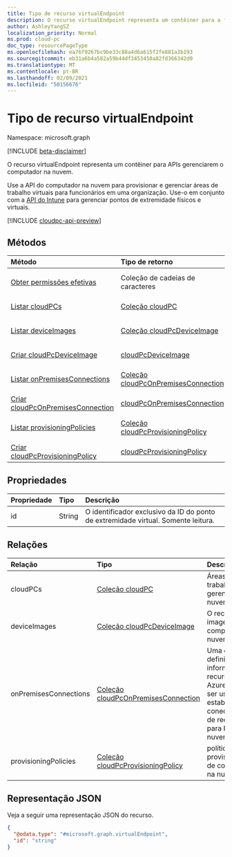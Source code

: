```yaml
---
title: Tipo de recurso virtualEndpoint
description: O recurso virtualEndpoint representa um contêiner para a funcionalidade de gerenciamento de computador na nuvem.
author: AshleyYangSZ
localization_priority: Normal
ms.prod: cloud-pc
doc_type: resourcePageType
ms.openlocfilehash: ea76f9267bc9be33c88a4d6a615f2fe881a3b193
ms.sourcegitcommit: eb31a6b4a582a59b44df3453450a82fd366342d0
ms.translationtype: MT
ms.contentlocale: pt-BR
ms.lasthandoff: 02/09/2021
ms.locfileid: "50156676"
---
```

# <a name="virtualendpoint-resource-type"></a>Tipo de recurso virtualEndpoint

Namespace: microsoft.graph

[!INCLUDE [beta-disclaimer](../../includes/beta-disclaimer.md)]

O recurso virtualEndpoint representa um contêiner para APIs gerenciarem o computador na nuvem.

Use a API do computador na nuvem para provisionar e gerenciar áreas de trabalho virtuais para funcionários em uma organização. Use-o em conjunto com a [API do Intune](../resources/intune-graph-overview.md) para gerenciar pontos de extremidade físicos e virtuais.

[!INCLUDE [cloudpc-api-preview](../../includes/cloudpc-api-preview.md)]
## <a name="methods"></a>Métodos

|Método|Tipo de retorno|Descrição|
|:---|:---|:---|
|[Obter permissões efetivas](../api/virtualendpoint-geteffectivepermissions.md)|Coleção de cadeias de caracteres|Exibir as permissões efetivas do usuário autenticado no momento.|
|[Listar cloudPCs](../api/virtualendpoint-list-cloudpcs.md)|[Coleção cloudPC](../resources/cloudpc.md)|Listar propriedades e relações dos objetos [cloudPC.](../resources/cloudpc.md)|
|[Listar deviceImages](../api/virtualendpoint-list-deviceimages.md)|[Coleção cloudPcDeviceImage](../resources/cloudpcdeviceimage.md)|Listar as propriedades e os relacionamentos dos [objetos cloudPcDeviceImage.](../resources/cloudpcdeviceimage.md)|
|[Criar cloudPcDeviceImage](../api/virtualendpoint-post-deviceimages.md)|[cloudPcDeviceImage](../resources/cloudpcdeviceimage.md)|Crie um novo [objeto cloudPcDeviceImage.](../resources/cloudpcdeviceimage.md)|
|[Listar onPremisesConnections](../api/virtualendpoint-list-onpremisesconnections.md)|[Coleção cloudPcOnPremisesConnection](../resources/cloudpconpremisesconnection.md)|Listar propriedades e relações dos objetos [cloudPcOnPremisesConnection.](../resources/cloudpconpremisesconnection.md)|
|[Criar cloudPcOnPremisesConnection](../api/virtualendpoint-post-onpremisesconnections.md)|[cloudPcOnPremisesConnection](../resources/cloudpconpremisesconnection.md)|Crie um novo [objeto cloudPcOnPremisesConnection.](../resources/cloudpconpremisesconnection.md)|
|[Listar provisioningPolicies](../api/virtualendpoint-list-provisioningpolicies.md)|[Coleção cloudPcProvisioningPolicy](../resources/cloudpcprovisioningpolicy.md)|Listar propriedades e relações dos objetos [cloudPcProvisioningPolicy.](../resources/cloudpcprovisioningpolicy.md)|
|[Criar cloudPcProvisioningPolicy](../api/virtualendpoint-post-provisioningpolicies.md)|[cloudPcProvisioningPolicy](../resources/cloudpcprovisioningpolicy.md)|Criar um novo [objeto cloudPcProvisioningPolicy.](../resources/cloudpcprovisioningpolicy.md)|

## <a name="properties"></a>Propriedades

|Propriedade|Tipo|Descrição|
|:---|:---|:---|
|id|String|O identificador exclusivo da ID do ponto de extremidade virtual. Somente leitura.|

## <a name="relationships"></a>Relações

|Relação|Tipo|Descrição|
|:---|:---|:---|
|cloudPCs|[Coleção cloudPC](../resources/cloudpc.md)|Áreas de trabalho virtuais gerenciadas na nuvem.|
|deviceImages|[Coleção cloudPcDeviceImage](../resources/cloudpcdeviceimage.md)|O recurso de imagem no computador na nuvem.|
|onPremisesConnections|[Coleção cloudPcOnPremisesConnection](../resources/cloudpconpremisesconnection.md)|Uma coleção definida de informações de recursos do Azure que pode ser usada para estabelecer conectividade de rede local para PCs na nuvem.|
|provisioningPolicies|[Coleção cloudPcProvisioningPolicy](../resources/cloudpcprovisioningpolicy.md)|política de provisionamento de computador na nuvem.|

## <a name="json-representation"></a>Representação JSON

Veja a seguir uma representação JSON do recurso.
<!-- {
  "blockType": "resource",
  "keyProperty": "id",
  "@odata.type": "microsoft.graph.virtualEndpoint",
  "openType": false
}
-->

``` json
{
  "@odata.type": "#microsoft.graph.virtualEndpoint",
  "id": "string"
}
```
